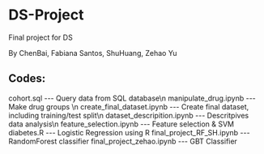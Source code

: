 # DS-Project
Final project for DS 

By
ChenBai, Fabiana Santos, ShuHuang, Zehao Yu

## Codes:
cohort.sql --- Query data from SQL database\n
manipulate_drug.ipynb --- Make drug groups \n
create_final_dataset.ipynb --- Create final dataset, including training/test split\n
dataset_descripition.ipynb --- Descritpives data analysis\n
feature_selection.ipynb --- Feature selection & SVM
diabetes.R --- Logistic Regression using R
final_project_RF_SH.ipynb --- RandomForest classifier
final_project_zehao.ipynb --- GBT Classifier
